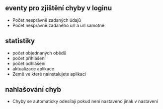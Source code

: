 ## eventy pro zjištění chyby v loginu
* Počet nesprávně zadaných údajů
* Počet nesprávně zadaného url a url samotné
## statistiky
* počet objednaných obědů
* počet přihlášení
* počet odhlášení
* aktualizace aplikace
* Země ve které nainstalujete aplikaci
## nahlašování chyb
* Chyby se automaticky odesílají pokud není nastaveno jinak v nastavení
